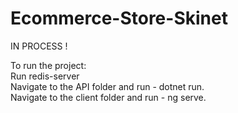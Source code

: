 # Ecommerce-Store-Skinet
IN PROCESS !

To run the project: </br>
Run redis-server </br>
Navigate to the API folder and run - dotnet run. </br>
Navigate to the client folder and run - ng serve.
